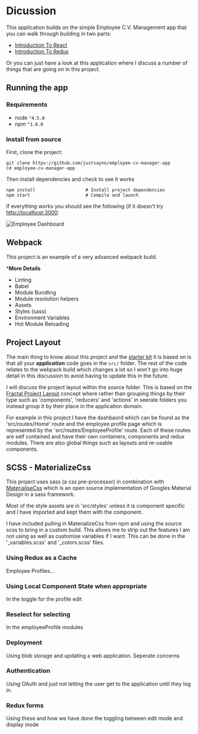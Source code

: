 # Dicussion

This application builds on the simple Employee C.V. Management app that you can walk through building in two parts:

- [Introduction To React]()
- [Introduction To Redux]()

Or you can just have a look at this application where I discuss a number of things that are going on in this project.

## Running the app

### Requirements
* node `^4.5.0`
* npm `^3.0.0`

### Install from source

First, clone the project:

```
git clone https://github.com/justsayno/employee-cv-manager-app
cd employee-cv-manager-app
```

Then install dependencies and check to see it works

```
npm install                   # Install project dependencies
npm start                     # Compile and launch
```

If everything works you should see the following (if it doesn't  try [http://localhost:3000](http://localhost:3000):

![Employee Dashboard](images/employee-dashboard.png)

## Webpack

This project is an example of a very advanced webpack build.

***More Details**

- Linting
- Babel
- Module Bundling
- Module resolution helpers
- Assets
- Styles (sass)
- Environment Variables
- Hot Module Reloading

## Project Layout

The main thing to know about this project and the [starter kit](https://github.com/davezuko/react-redux-starter-kit) it is based on is that all your ***application*** code goes in the `src/` folder.
The rest of the code relates to the webpack build which changes a lot so I won't go into huge detail in this discussion to avoid having to update
this in the future.

I will discuss the project layout within the source folder. This is based on the [Fractal Project Layout](https://github.com/davezuko/react-redux-starter-kit/wiki/Fractal-Project-Structure)
concept where rather than grouping things by their type such as 'components', 'reducers' and 'actions' in seerate folders
you instead group it by their place in the application domain.

For example in this project I have the dashbaord which can be found as the 'src/routes/Home' route and the employee profile page which is 
represented by the 'src/routes/EmployeeProfile' route. Each of these routes are self contained and have their own containers, components and redux modules.
There are also global things such as layouts and re-usable components.

## SCSS - MaterializeCss

This project uses sass (a css pre-processor) in combination with [MaterialiseCss](http://materializecss.com/) which is an open source implementation of Googles Material Design in 
a sass framework. 

Most of the style assets are in 'src/styles' unless it is component specific and I have imported and kept them with the component.

I have included pulling in MaterializeCss from npm and using the source scss to bring in a custom build. This allows me to strip out the features I am not
using as well as customise variables if I want. This can be done in the '_variables.scss' and '_colors.scss' files.

### Using Redux as a Cache

Employee Profiles...

### Using Local Component State when appropriate

In the toggle for the profile edit

### Reselect for selecting

In the employeeProfile modules

### Deployment

Using blob storage and updating a web application. Seperate concerns

### Authentication

Using OAuth and just not letting the user get to the application until they log in.

### Redux forms

Using these and how we have done the toggling between edit mode and display mode
